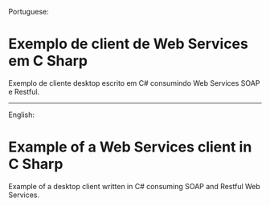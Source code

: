 Portuguese:  
# Exemplo de client de Web Services em C Sharp

Exemplo de cliente desktop escrito em C# consumindo Web Services SOAP e Restful.

______________________________________________________________________________________

English:
# Example of a Web Services client in C Sharp

Example of a desktop client written in C# consuming SOAP and Restful Web Services. 
